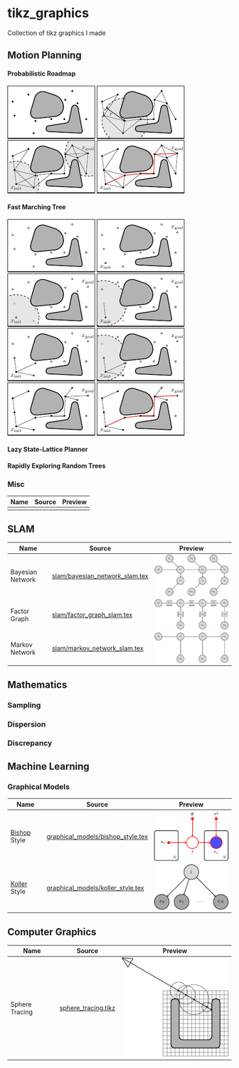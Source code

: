 # tikz_graphics
Collection of tikz graphics I made

## Motion Planning

#### Probabilistic Roadmap
[![alt text](previews/prm_1.png)](./prm/prm_1.tex)
[![alt text](previews/prm_2.png)](./prm/prm_2.tex)
[![alt text](previews/prm_3.png)](./prm/prm_3.tex)
[![alt text](previews/prm_4.png)](./prm/prm_4.tex)

#### Fast Marching Tree

[![alt text](previews/fmt_1.png)](./fmt/fmt_1.tex)
[![alt text](previews/fmt_2.png)](./fmt/fmt_2.tex)
[![alt text](previews/fmt_3.png)](./fmt/fmt_3.tex)
[![alt text](previews/fmt_4.png)](./fmt/fmt_4.tex)
[![alt text](previews/fmt_5.png)](./fmt/fmt_5.tex)
[![alt text](previews/fmt_6.png)](./fmt/fmt_6.tex)
[![alt text](previews/fmt_7.png)](./fmt/fmt_7.tex)
[![alt text](previews/fmt_8.png)](./fmt/fmt_8.tex)

#### Lazy State-Lattice Planner


#### Rapidly Exploring Random Trees


### Misc

| Name | Source | Preview | 
|------|--------|---------|
|   |   |   |

## SLAM

| Name | Source | Preview | 
|------|--------|---------|
| Bayesian Network | [slam/bayesian_network_slam.tex](slam/bayesian_network_slam.tex) | ![alt text](previews/bayesian_network_slam.png) | 
| Factor Graph | [slam/factor_graph_slam.tex](slam/factor_graph_slam.tex) | ![alt text](previews/factor_graph_slam.png) | 
| Markov Network | [slam/markov_network_slam.tex](slam/markov_network_slam.tex) | ![alt text](previews/markov_network_slam.png) | 


## Mathematics

### Sampling

### Dispersion

### Discrepancy

## Machine Learning

### Graphical Models
| Name | Source | Preview | 
|------|--------|---------|
| [Bishop](https://www.springer.com/gp/book/9780387310732) Style | [graphical_models/bishop_style.tex](graphical_models/bishop_style.tex) | ![alt text](previews/bishop_style.png) | 
| [Koller](https://mitpress.mit.edu/books/probabilistic-graphical-models) Style | [graphical_models/koller_style.tex](graphical_models/koller_style.tex) | ![alt text](previews/koller_style.png) | 

## Computer Graphics
| Name | Source | Preview |
| ---- | ------ | ------- |
| Sphere Tracing | [sphere_tracing.tikz](./differentiable_renderer/sphere_tracing.tex) | ![alt text](previews/sphere_tracing.png) |
